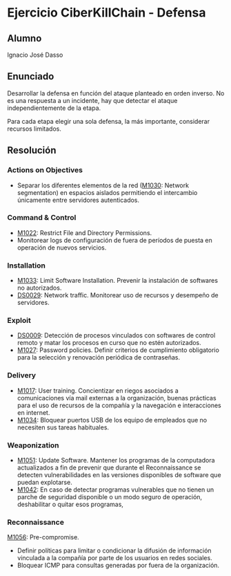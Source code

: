 # Ejercicio CiberKillChain - Defensa

## Alumno

Ignacio José Dasso  

## Enunciado

Desarrollar la defensa en función del ataque planteado en orden inverso. No es una respuesta a un incidente, hay que detectar el ataque independientemente de la etapa.

Para cada etapa elegir una sola defensa, la más importante, considerar recursos limitados.

## Resolución

### Actions on Objectives
* Separar los diferentes elementos de la red ([M1030](https://attack.mitre.org/mitigations/M1030/): Network segmentation) en espacios aislados permitiendo el intercambio únicamente entre servidores autenticados.

### Command & Control
* [M1022](https://attack.mitre.org/mitigations/M1022/): Restrict File and Directory Permissions.
* Monitorear logs de configuración de fuera de períodos de puesta en operación de nuevos servicios.
  
### Installation  
* [M1033](https://attack.mitre.org/mitigations/M1033/): Limit Software Installation. Prevenir la instalación de softwares no autorizados.
* [DS0029](https://attack.mitre.org/datasources/DS0029/): Network traffic. Monitorear uso de recursos y desempeño de servidores.

### Exploit
* [DS0009](https://attack.mitre.org/datasources/DS0009/): Detección de procesos vinculados con softwares de control remoto y matar los procesos en curso que no estén autorizados.
* [M1027](https://attack.mitre.org/mitigations/M1027/): Password policies. Definir criterios de cumplimiento obligatorio para la selección y renovación periódica de contraseñas.

### Delivery
* [M1017](https://attack.mitre.org/mitigations/M1017/): User training. Concientizar en riegos asociados a comunicaciones vía mail externas a la organización, buenas prácticas para el uso de recursos de la compañía y la navegación e interacciones en internet.
* [M1034](https://attack.mitre.org/mitigations/M1034/): Bloquear puertos USB de los equipo de empleados que no necesiten sus tareas habituales.

### Weaponization
* [M1051](https://attack.mitre.org/mitigations/M1051/): Update Software. Mantener los programas de la computadora actualizados a fin de prevenir que durante el Reconnaissance se detecten vulnerabilidades en las versiones disponibles de software que puedan explotarse.
* [M1042](https://attack.mitre.org/mitigations/M1042/): En caso de detectar programas vulnerables que no tienen un parche de seguridad disponible o un modo seguro de operación, deshabilitar o quitar esos programas,

### Reconnaissance
[M1056](https://attack.mitre.org/mitigations/M1056/): Pre-compromise. 
*	Definir políticas para limitar o condicionar la difusión de información vinculada a la compañía por parte de los usuarios en redes sociales.
*	Bloquear ICMP para consultas generadas por fuera de la organización.
